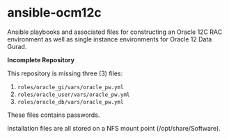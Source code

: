 # ansible-ocm12c
Ansible playbooks and associated files for constructing an Oracle 12C RAC environment as well as single instance environments for Oracle 12 Data Gurad.

**Incomplete Repository**

This repository is missing three (3) files:
1. `roles/oracle_gi/vars/oracle_pw.yml`
1. `roles/oracle_user/vars/oracle_pw.yml`
1. `roles/oracle_db/vars/oracle_pw.yml`

These files contains passwords.

Installation files are all stored on a NFS mount point (/opt/share/Software).
